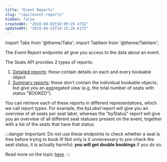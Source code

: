 ```yaml
---
title: "Event Reports"
slug: "/api/event-reports"
hidden: false
createdAt: "2018-08-02T10:09:25.475Z"
updatedAt: "2018-08-23T14:15:26.617Z"
---
```


import Tabs from '@theme/Tabs';
import TabItem from '@theme/TabItem';

The *Event Report* endpoints all give you access to the data about an event. 

The Seats API provides 2 types of reports: 

1. [Detailed reports](api-detailed-reports): these contain details on each and every bookable object
2. [Summary reports](api-summary-reports): these don't contain the individual bookable objects, but give you an aggregated view (e.g. the total number of seats with status "BOOKED"). 

You can retrieve each of these reports in different representations, which we call report types. For example, the *byLabel* report will give you an overview of all seats per seat label, whereas the "byStatus" report will give you an overview of all different seat statuses present on the event, together with a list of the seats that have that status. 


:::danger Important: Do not use these endpoints to check whether a seat is free before trying to book it!
Not only is it unnecessary to pre-check the seat status, it is actually harmful: **you will get double bookings** if you do so. 

Read more on the topic [here](http://support.seats.io/integrating-seats-io/faq/why-am-i-seeing-double-bookings-in-my-system).
:::

